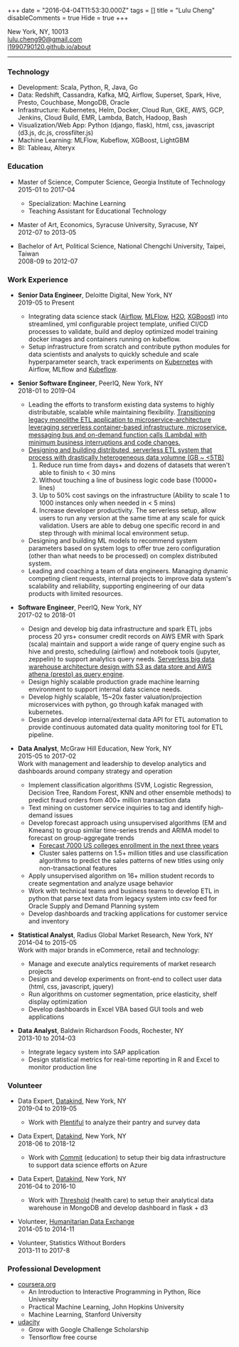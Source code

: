 +++
date = "2016-04-04T11:53:30.000Z"
tags = []
title = "Lulu Cheng"
disableComments = true
Hide = true
+++

<!--more-->

New York, NY, 10013  
[lulu.cheng90@gmail.com](mailto:lulu.cheng90@gmail.com)  
[l1990790120.github.io/about](http://l1990790120.github.io/about)  

-------------

### Technology

* Development: Scala, Python, R, Java, Go
* Data: Redshift, Cassandra, Kafka, MQ, Airflow, Superset, Spark, Hive, Presto, Couchbase, MongoDB, Oracle
* Infrastructure: Kubernetes, Helm, Docker, Cloud Run, GKE, AWS, GCP, Jenkins, Cloud Build, EMR, Lambda, Batch, Hadoop, Bash
* Visualization/Web App: Python (django, flask), html, css, javascript (d3.js, dc.js, crossfilter.js)
* Machine Learning: MLFlow, Kubeflow, XGBoost, LightGBM
* BI: Tableau, Alteryx

### Education

* Master of Science, Computer Science, Georgia Institute of Technology  
2015-01 to 2017-04
  * Specialization: Machine Learning
  * Teaching Assistant for Educational Technology 

* Master of Art, Economics, Syracuse University, Syracuse, NY  
2012-07 to 2013-05
* Bachelor of Art, Political Science, National Chengchi University, Taipei, Taiwan  
2008-09 to 2012-07

### Work Experience

* **Senior Data Engineer**, Deloitte Digital, New York, NY  
2019-05 to Present
  * Integrating data science stack ([Airflow](https://airflow.apache.org/), [MLFlow](https://mlflow.org/), [H2O](https://www.h2o.ai/), [XGBoost](https://xgboost.readthedocs.io/)) into streamlined, yml configurable project template, unified CI/CD processes to validate, build and deploy optimized model training docker images and containers running on kubeflow.
  * Setup infrastructure from scratch and contribute python modules for data scientists and analysts to quickly schedule and scale hyperparameter search, track experiments on [Kubernetes](https://kubernetes.io/) with Airflow, MLflow and [Kubeflow](kubeflow.org/).

* **Senior Software Engineer**, PeerIQ, New York, NY  
2018-01 to 2019-04  
  * Leading the efforts to transform existing data systems to highly distributable, scalable while maintaining flexibility. [Transitioning legacy monolithe ETL application to microservice-architecture leveraging serverless container-based infrastructure, microservice, messaging bus and on-demand function calls (Lambda) with minimum business interruptions and code changes.](https://medium.com/@l1990790120/the-battles-of-etl-bottlenecks-and-how-to-fight-them-bd242dfc6733)
  * [Designing and building distributed, serverless ETL system that process with drastically heterogeneous data volumne (GB ~ <5TB)](https://medium.com/@l1990790120/why-spark-is-not-the-distributed-framework-of-the-future-ab974ea75308)
    1. Reduce run time from days+ and dozens of datasets that weren't able to finish to < 30 mins
    2. Without touching a line of business logic code base (10000+ lines)
    3. Up to 50% cost savings on the infrastructure (Ability to scale 1 to 1000 instances only when needed in < 5 mins)
    4. Increase developer productivity. The serverless setup, allow users to run any version at the same time at any scale for quick validation. Users are able to debug one specific record in and step through with minimal local environment setup.
  * Designing and building ML models to recommend system parameters based on system logs to offer true zero configuration (other than what needs to be processed) on complex distributed system.
  * Leading and coaching a team of data engineers. Managing dynamic competing client requests, internal projects to improve data system's scalability and reliability, supporting engineering of our data products with limited resources.
* **Software Engineer**, PeerIQ, New York, NY  
2017-02 to 2018-01  
  * Design and develop big data infrastructure and spark ETL jobs process 20 yrs+ consumer credit records on AWS EMR with Spark (scala) maintain and support a wide range of query engine such as hive and presto, scheduling (airflow) and notebook tools (jupyter, zeppelin) to support analytics query needs. [Serverless big data warehouse architecture design with S3 as data store and AWS athena (presto) as query engine](https://medium.com/@l1990790120/how-we-do-serverless-big-data-etl-olap-queries-15979a71574).
  * Design highly scalable production grade machine learning environment to support internal data science needs.
  * Develop highly scalable, 15~20x faster valuation/projection microservices with python, go through kafak managed with kubernetes.
  * Design and develop internal/external data API for ETL automation to provide continuous automated data quality monitoring tool for ETL pipeline.
* **Data Analyst**, McGraw Hill Education, New York, NY  
2015-05 to 2017-02  
Work with management and leadership to develop analytics and dashboards around company strategy and operation
  * Implement classification algorithms (SVM, Logistic Regression, Decision Tree, Random Forest, KNN and other ensemble methods) to predict fraud orders from 400+ million transaction data
  * Text mining on customer service inquiries to tag and identify high-demand issues
  * Develop forecast approach using unsupervised algorithms (EM and Kmeans) to group similar time-series trends and ARIMA model to forecast on group-aggregate trends
    * [Forecast 7000 US colleges enrollment in the next three years](https://l1990790120.github.io/post/2015-12-14-college-enrollment-forecast-inst-level/)
    * Cluster sales patterns on 1.5+ million titles and use classification algorithms to predict the sales patterns of new titles using only non-transactional features
  * Apply unsupervised algorithm on 16+ million student records to create segmentation and analyze usage behavior
  * Work with technical teams and business teams to develop ETL in python that parse text data from legacy system into csv feed for Oracle Supply and Demand Planning system
  * Develop dashboards and tracking applications for customer service and inventory

* **Statistical Analyst**, Radius Global Market Research, New York, NY  
2014-04 to 2015-05  
Work with major brands in eCommerce, retail and technology:
  * Manage and execute analytics requirements of market research projects
  * Design and develop experiments on front-end to collect user data (html, css, javascript, jquery)
  * Run algorithms on customer segmentation, price elasticity, shelf display optimization
  * Develop dashboards in Excel VBA based GUI tools and web applications

* **Data Analyst**, Baldwin Richardson Foods, Rochester, NY  
2013-10 to 2014-03  
  * Integrate legacy system into SAP application
  * Design statistical metrics for real-time reporting in R and Excel to monitor production line

### Volunteer

* Data Expert, [Datakind](http://www.datakind.org/), New York, NY  
2019-04 to 2019-05  
  * Work with [Plentiful](https://www.plentifulapp.com/) to analyze their pantry and survey data

* Data Expert, [Datakind](http://www.datakind.org/), New York, NY  
2018-06 to 2018-12  
  * Work with [Commit](https://commitpartnership.org/) (education) to setup their big data infrastructure to support data science efforts on Azure

* Data Expert, [Datakind](http://www.datakind.org/), New York, NY  
2016-04 to 2016-10  
  * Work with [Threshold](http://www.thresholds.org/) (health care) to setup their analytical data warehouse in MongoDB and develop dashboard in flask + d3

* Volunteer, [Humanitarian Data Exchange](https://data.hdx.rwlabs.org/)  
2014-05 to 2014-11
* Volunteer, Statistics Without Borders  
2013-11 to 2017-8

### Professional Development

* [coursera.org](https://www.coursera.org/)
  * An Introduction to Interactive Programming in Python, Rice University
  * Practical Machine Learning, John Hopkins University
  * Machine Learning, Stanford University
* [udacity](https://www.udacity.com/)
  * Grow with Google Challenge Scholarship 
  * Tensorflow free course
